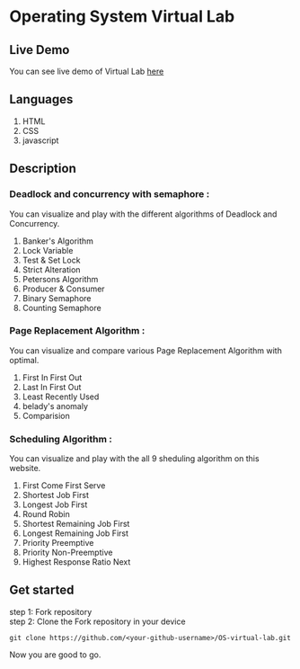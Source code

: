 # Operating System Virtual Lab

## Live Demo

You can see live demo of Virtual Lab [here](https://nandan26.github.io/Operating-System-VirtualLab/)

## Languages

1. HTML
2. CSS
3. javascript

## Description

### Deadlock and concurrency with semaphore :

You can visualize and play with the different algorithms of Deadlock and Concurrency.

1. Banker's Algorithm
2. Lock Variable
3. Test & Set Lock
4. Strict Alteration
5. Petersons Algorithm
6. Producer & Consumer
7. Binary Semaphore
8. Counting Semaphore


### Page Replacement Algorithm :

You can visualize and compare various Page Replacement Algorithm with optimal.

1. First In First Out
2. Last In First Out
3. Least Recently Used
4. belady's anomaly
5. Comparision

### Scheduling Algorithm :

You can visualize and play with the all 9 sheduling algorithm on this website.

1. First Come First Serve
2. Shortest Job First
3. Longest Job First
4. Round Robin
5. Shortest Remaining Job First
6. Longest Remaining Job First
7. Priority Preemptive
8. Priority Non-Preemptive
9. Highest Response Ratio Next

## Get started

step 1: Fork repository\
step 2: Clone the Fork repository in your device

```terminal
git clone https://github.com/<your-github-username>/OS-virtual-lab.git
```

Now you are good to go.

